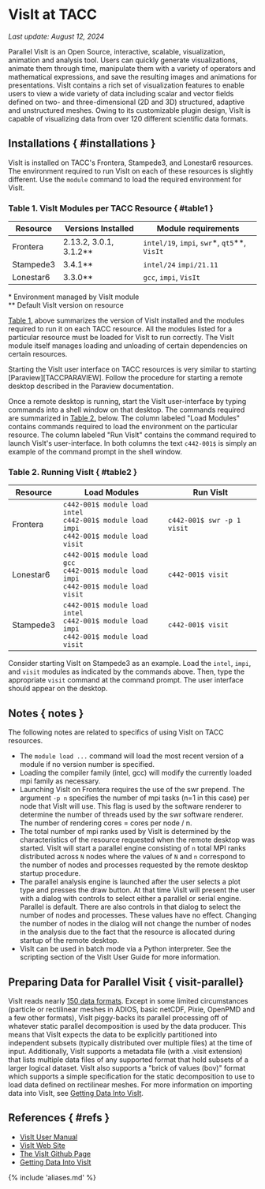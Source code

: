 # VisIt at TACC
*Last update: August 12, 2024*

Parallel VisIt is an Open Source, interactive, scalable, visualization, animation and analysis tool. Users can quickly generate visualizations, animate them through time, manipulate them with a variety of operators and mathematical expressions, and save the resulting images and animations for presentations. VisIt contains a rich set of visualization features to enable users to view a wide variety of data including scalar and vector fields defined on two- and three-dimensional (2D and 3D) structured, adaptive and unstructured meshes. Owing to its customizable plugin design, VisIt is capable of visualizing data from over 120 different scientific data formats.

## Installations { #installations }

VisIt is installed on TACC's Frontera, Stampede3, and Lonestar6 resources. The environment required to run VisIt on each of these resources is slightly different. Use the `module` command to load the required environment for VisIt. 

### Table 1. VisIt Modules per TACC Resource { #table1 }
Resource  | Versions Installed       | Module requirements
--        | --                       | --
Frontera  | 2.13.2, 3.0.1, 3.1.2**   | `intel/19`, `impi`, `swr`&#42;, `qt5`&#42;&#42;, `VisIt`
Stampede3 | 3.4.1**                  | `intel/24` `impi/21.11` 
Lonestar6 | 3.3.0**                  | `gcc`, `impi`, `VisIt`

&#42; Environment managed by VisIt module  
&#42;&#42; Default VisIt version on resource

[Table 1.](#table1) above summarizes the version of VisIt installed and the modules required to run it on each TACC resource. All the modules listed for a particular resource must be loaded for VisIt to run correctly. The VisIt module itself manages loading and unloading of certain dependencies on certain resources. 

Starting the VisIt user interface on TACC resources is very similar to starting [Paraview][TACCPARAVIEW]. Follow the procedure for starting a remote desktop described in the Paraview documentation.

Once a remote desktop is running, start the VisIt user-interface by typing commands into a shell window on that desktop. The commands required are summarized in [Table 2.](#table2)  below. The column labeled "Load Modules" contains commands required to load the environment on the particular resource. The column labeled "Run VisIt" contains the command required to launch VisIt's user-interface. In both columns the text `c442-001$` is simply an example of the command prompt in the shell window. 

### Table 2. Running VisIt { #table2 }

Resource       | Load Modules    | Run VisIt
--             | --              | --
Frontera       | `c442-001$ module load intel`<br>`c442-001$ module load impi`<br>`c442-001$ module load visit` | `c442-001$ swr -p 1 visit`
Lonestar6      | `c442-001$ module load gcc`<br>`c442-001$ module load impi`<br>`c442-001$ module load visit`   | `c442-001$ visit`
Stampede3      | `c442-001$ module load intel`<br>`c442-001$ module load impi`<br>`c442-001$ module load visit` | `c442-001$ visit`

Consider starting VisIt on Stampede3 as an example. Load the `intel`, `impi`, and `visit` modules as indicated by the commands above. Then, type the appropriate `visit` command at the command prompt.  The user interface should appear on the desktop.


## Notes { notes }

The following notes are related to specifics of using VisIt on TACC resources. 

* The `module load ...` command will load the most recent version of a module if no version number is specified. 
* Loading the compiler family (intel, gcc) will modify the currently loaded mpi family as necessary. 
* Launching VisIt on Frontera requires the use of the swr prepend. The argument `-p n` specifies the number of mpi tasks (n=1 in this case) per node that VisIt will use. This flag is used by the software renderer to determine the number of threads used by the swr software renderer. The number of rendering cores = cores per node / n. 
* The total number of mpi ranks used by VisIt is determined by the characteristics of the resource requested when the remote desktop was started. VisIt will start a parallel engine consisting of `n` total MPI ranks distributed across `N` nodes where the values of `N` and `n` correspond to the number of nodes and processes requested by the remote desktop startup procedure. 
* The parallel analysis engine is launched after the user selects a plot type and presses the draw button. At that time VisIt will present the user with a dialog with controls to select either a parallel or serial engine. Parallel is default. There are also controls in that dialog to select the number of nodes and processes. These values have no effect. Changing the number of nodes in the dialog will not change the number of nodes in the analysis due to the fact that the resource is allocated during startup of the remote desktop. 
* VisIt can be used in batch mode via a Python interpreter. See the scripting section of the VisIt User Guide for more information. 


## Preparing Data for Parallel Visit { visit-parallel} 

VisIt reads nearly [150 data formats](https://github.com/visit-dav/visit/tree/develop/src/databases). Except in some limited circumstances (particle or rectilinear meshes in ADIOS, basic netCDF, Pixie, OpenPMD and a few other formats), VisIt piggy-backs its parallel processing off of whatever static parallel decomposition is used by the data producer. This means that VisIt expects the data to be explicitly partitioned into independent subsets (typically distributed over multiple files) at the time of input. Additionally, VisIt supports a metadata file (with a .visit extension) that lists multiple data files of any supported format that hold subsets of a larger logical dataset. VisIt also supports a "brick of values (bov)" format which supports a simple specification for the static decomposition to use to load data defined on rectilinear meshes. For more information on importing data into VisIt, see [Getting Data Into VisIt](https://visit-dav.github.io/visit-website/pdfs/GettingDataIntoVisIt2.0.0.pdf?#page=97).


## References { #refs }

* [VisIt User Manual](https://visit-sphinx-github-user-manual.readthedocs.io/en/develop/)
* [VisIt Web Site](https://visit-dav.github.io/visit-website/)
* [The VisIt Github Page](https://visit-dav.github.io/visit-website/index.html)
* [Getting Data Into VisIt](https://visit-dav.github.io/visit-website/pdfs/GettingDataIntoVisIt2.0.0.pdf?#page=1)


{% include 'aliases.md' %}
